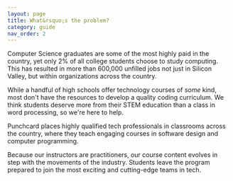 ```yaml
---
layout: page
title: What&rsquo;s the problem?
category: guide
nav_order: 2
---
```


Computer Science graduates are some of the most highly paid in the country, yet only 2% of all college students choose to study computing. This has resulted in more than 600,000 unfilled jobs not just in Silicon Valley, but within organizations across the country.

While a handful of high schools offer technology courses of *some* kind, most don't have the resources to develop a quality coding curriculum. We think students deserve more from their STEM education than a class in word processing, so we're here to help.

Punchcard places highly qualified tech professionals in classrooms across the country, where they teach engaging courses in software design and computer programming.

Because our instructors are practitioners, our course content evolves in step with the movements of the industry.  Students leave the program prepared to join the most exciting and cutting-edge teams in tech.
